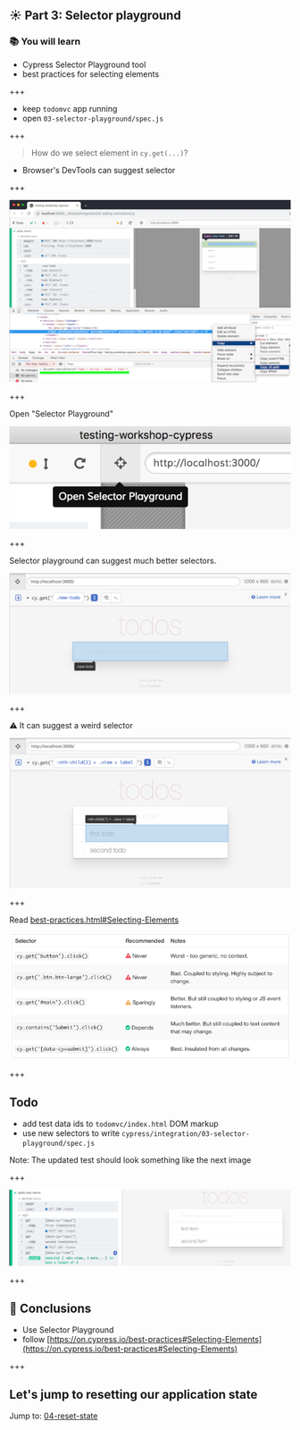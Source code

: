 ## ☀️ Part 3: Selector playground

### 📚 You will learn

- Cypress Selector Playground tool
- best practices for selecting elements

+++

- keep `todomvc` app running
- open `03-selector-playground/spec.js`

+++

> How do we select element in `cy.get(...)`?

- Browser's DevTools can suggest selector

+++

![Chrome suggests selector](./images/chrome-copy-js-path.png)

+++

Open "Selector Playground"

![Selector playground button](./images/selector-button.png)

+++

Selector playground can suggest much better selectors.

![Selector playground](./images/selector-playground.png)

+++

⚠️ It can suggest a weird selector

![Default suggestion](./images/default-suggestion.png)

+++

Read [best-practices.html#Selecting-Elements](https://docs.cypress.io/guides/references/best-practices.html#Selecting-Elements)

![Best practice](./images/best-practice.png)

+++

## Todo

- add test data ids to `todomvc/index.html` DOM markup
- use new selectors to write `cypress/integration/03-selector-playground/spec.js`

Note:
The updated test should look something like the next image

+++

![Selectors](./images/selectors.png)

+++

## 🏁 Conclusions

- Use Selector Playground
- follow [https://on.cypress.io/best-practices#Selecting-Elements](https://on.cypress.io/best-practices#Selecting-Elements)

+++

## Let's jump to resetting our application state

Jump to: [04-reset-state](?p=04-reset-state)